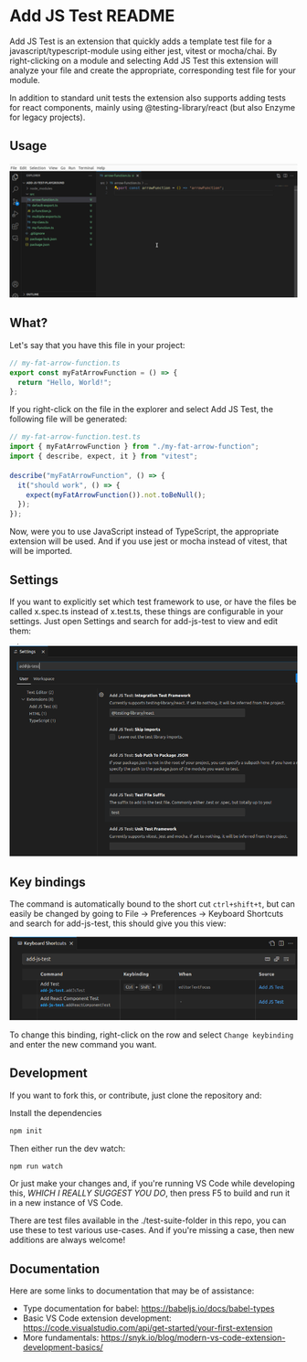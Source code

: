 # Add JS Test README

Add JS Test is an extension that quickly adds a template test file for a javascript/typescript-module using either jest, vitest or mocha/chai. By right-clicking on a module and selecting Add JS Test this extension will analyze your file and create the appropriate, corresponding test file for your module.

In addition to standard unit tests the extension also supports adding tests for react components, mainly using @testing-library/react (but also Enzyme for legacy projects).

## Usage

<a href=".public/add-js-test-demo.gif" target="_blank">![How to use Add JS Test](.public/add-js-test-demo.gif)</a>

## What?

Let's say that you have this file in your project:

```ts
// my-fat-arrow-function.ts
export const myFatArrowFunction = () => {
  return "Hello, World!";
};
```

If you right-click on the file in the explorer and select Add JS Test, the following file will be generated:

```ts
// my-fat-arrow-function.test.ts
import { myFatArrowFunction } from "./my-fat-arrow-function";
import { describe, expect, it } from "vitest";

describe("myFatArrowFunction", () => {
  it("should work", () => {
    expect(myFatArrowFunction()).not.toBeNull();
  });
});
```

Now, were you to use JavaScript instead of TypeScript, the appropriate extension will be used. And if you use jest or mocha instead of vitest, that will be imported.

## Settings

If you want to explicitly set which test framework to use, or have the files be called x.spec.ts instead of x.test.ts, these things are configurable in your settings. Just open Settings and search for add-js-test to view and edit them:

<a href=".public/settings.png" target="_blank">![The keyboard shortcuts for add-js-test](.public/settings.png)</a>

## Key bindings

The command is automatically bound to the short cut `ctrl+shift+t`, but can easily be changed by going to File -> Preferences -> Keyboard Shortcuts and search for add-js-test, this should give you this view:

<a href=".public/add-keyboard-shortcuts.png" target="_blank">![The keyboard shortcuts for add-js-test](.public/add-keyboard-shortcuts.png)</a>

To change this binding, right-click on the row and select `Change keybinding` and enter the new command you want.

## Development

If you want to fork this, or contribute, just clone the repository and:

Install the dependencies

```bash
npm init
```

Then either run the dev watch:

```bash
npm run watch
```

Or just make your changes and, if you're running VS Code while developing this, _WHICH I REALLY SUGGEST YOU DO_, then press F5 to build and run it in a new instance of VS Code.

There are test files available in the ./test-suite-folder in this repo, you can use these to test various use-cases. And if you're missing a case, then new additions are always welcome!

## Documentation

Here are some links to documentation that may be of assistance:

- Type documentation for babel: https://babeljs.io/docs/babel-types
- Basic VS Code extension development: https://code.visualstudio.com/api/get-started/your-first-extension
- More fundamentals: https://snyk.io/blog/modern-vs-code-extension-development-basics/

